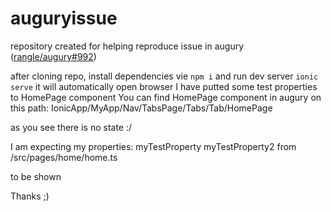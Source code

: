 # auguryissue

repository created for helping reproduce issue in augury ([rangle/augury#992](https://github.com/rangle/augury/issues/992))

after cloning repo, install dependencies vie `npm i`
and run dev server `ionic serve`
it will automatically open browser
I have putted some test properties to HomePage component
You can find HomePage component in augury on this path:
IonicApp/MyApp/Nav/TabsPage/Tabs/Tab/HomePage

as you see there is no state :/

I am expecting my properties:
myTestProperty
myTestProperty2
from /src/pages/home/home.ts

to be shown

Thanks ;)